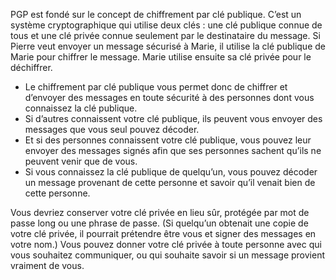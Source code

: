 [Title]: # (Chiffrement par clé publique)
[Order]: # (1)

PGP est fondé sur le concept de chiffrement par clé publique. C’est un système cryptographique qui utilise deux clés : une clé publique connue de tous et une clé privée connue seulement par le destinataire du message. Si Pierre veut envoyer un message sécurisé à Marie, il utilise la clé publique de Marie pour chiffrer le message. Marie utilise ensuite sa clé privée pour le déchiffrer.

* Le chiffrement par clé publique vous permet donc de chiffrer et d’envoyer des messages en toute sécurité à des personnes dont vous connaissez la clé publique.
* Si d’autres connaissent votre clé publique, ils peuvent vous envoyer des messages que vous seul pouvez décoder.
* Et si des personnes connaissent votre clé publique, vous pouvez leur envoyer des messages signés afin que ses personnes sachent qu’ils ne peuvent venir que de vous.
* Si vous connaissez la clé publique de quelqu’un, vous pouvez décoder un message provenant de cette personne et savoir qu’il venait bien de cette personne.

Vous devriez conserver votre clé privée en lieu sûr, protégée par mot de passe long ou une phrase de passe. (Si quelqu’un obtenait une copie de votre clé privée, il pourrait prétendre être vous et signer des messages en votre nom.) Vous pouvez donner votre clé privée à toute personne avec qui vous souhaitez communiquer, ou qui souhaite savoir si un message provient vraiment de vous.